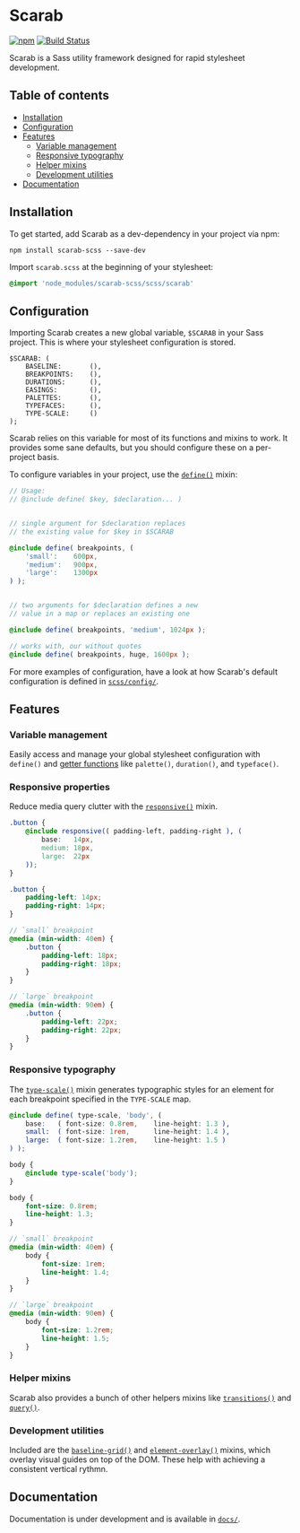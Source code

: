 # Scarab

[![npm](https://img.shields.io/npm/v/scarab-scss.svg)](https://www.npmjs.com/package/scarab-scss) [![Build Status](https://travis-ci.org/watchtowerdigital/scarab.svg?branch=master)](https://travis-ci.org/watchtowerdigital/scarab) 

Scarab is a Sass utility framework designed for rapid stylesheet development.

## Table of contents
* [Installation](#installation)
* [Configuration](#configuration)
* [Features](#features)
	* [Variable management](#variablemanagement)
	* [Responsive typography](#responsivetypography)
	* [Helper mixins](#helpermixins)
	* [Development utilities](#developmentutilities)
* [Documentation](#documentation)

## Installation
To get started, add Scarab as a dev-dependency in your project via npm:
```shell
npm install scarab-scss --save-dev
```

Import `scarab.scss` at the beginning of your stylesheet:
```scss
@import 'node_modules/scarab-scss/scss/scarab'
```

## Configuration
Importing Scarab creates a new global variable, `$SCARAB` in your Sass project. This is where your stylesheet configuration is stored.

```
$SCARAB: (
	BASELINE:		(),
	BREAKPOINTS:	(),
	DURATIONS:		(),
	EASINGS:		(),
	PALETTES:		(),
	TYPEFACES:		(),
	TYPE-SCALE:		()
);
```

Scarab relies on this variable for most of its functions and mixins to work. It provides some sane defaults, but you should configure these on a per-project basis.

To configure variables in your project, use the [`define()`](scss/lib/define.scss) mixin:

```scss
// Usage:
// @include define( $key, $declaration... )


// single argument for $declaration replaces
// the existing value for $key in $SCARAB

@include define( breakpoints, (
	'small':	600px,
	'medium':	900px,
	'large':	1300px
) );


// two arguments for $declaration defines a new
// value in a map or replaces an existing one

@include define( breakpoints, 'medium', 1024px );

// works with, our without quotes
@include define( breakpoints, huge, 1600px );
```

For more examples of configuration, have a look at how Scarab's default configuration is defined in [`scss/config/`](scss/config/).

## Features

### Variable management
Easily access and manage your global stylesheet configuration with `define()` and [getter functions](scss/getters/) like `palette()`, `duration()`, and `typeface()`.

### Responsive properties
Reduce media query clutter with the [`responsive()`](scss/helpers/responsive.scss) mixin.

```scss
.button {
	@include responsive(( padding-left, padding-right ), (
		base:	14px,
		medium: 18px,
		large:	22px
	));
}
```

```scss
.button {
	padding-left: 14px;
	padding-right: 14px;
}

// `small` breakpoint
@media (min-width: 40em) {
	.button {
		padding-left: 18px;
		padding-right: 18px;
	}
}

// `large` breakpoint
@media (min-width: 90em) {
	.button {
		padding-left: 22px;
		padding-right: 22px;
	}
}
```

### Responsive typography
The [`type-scale()`](scss/helpers/type-scale.scss) mixin generates typographic styles for an element for each breakpoint specified in the `TYPE-SCALE` map.

```scss
@include define( type-scale, 'body', (
	base: 	( font-size: 0.8rem, 	line-height: 1.3 ),
	small: 	( font-size: 1rem, 		line-height: 1.4 ),
	large:  ( font-size: 1.2rem,	line-height: 1.5 )
) );

body {
	@include type-scale('body');
}
```
```scss
body {
	font-size: 0.8rem;
	line-height: 1.3;
}

// `small` breakpoint
@media (min-width: 40em) {
	body {
		font-size: 1rem;
		line-height: 1.4;
	}
}

// `large` breakpoint
@media (min-width: 90em) {
	body {
		font-size: 1.2rem;
		line-height: 1.5;
	}
}
```

### Helper mixins
Scarab also provides a bunch of other helpers mixins like [`transitions()`](scss/helpers/transitions.scss) and [`query()`](scss/helpers/query.scss).

### Development utilities
Included are the [`baseline-grid()`](scss/utilities/baseline-grid.scss) and [`element-overlay()`](scss/utilities/element-overlay.scss) mixins, which overlay visual guides on top of the DOM. These help with achieving a consistent vertical rythmn.

## Documentation
Documentation is under development and is available in [`docs/`](/docs/).
